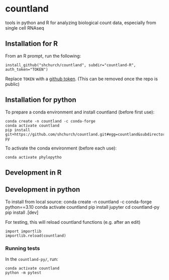 # countland
tools in python and R for analyzing biological count data, especially from single cell RNAseq 


## Installation for R

From an R prompt, run the following: 

    install_github("shchurch/countland", subdir="countland-R", auth_token="TOKEN")

Replace `TOKEN` with a [github token](https://docs.github.com/en/authentication/keeping-your-account-and-data-secure/creating-a-personal-access-token). (This can be removed once the repo is public)


## Installation for python

To prepare a conda environment and install countland (before first use):

    conda create -n countland -c conda-forge
    conda activate countland
    pip install git+https://github.com/shchurch/countland.git#egg=countland&subdirectory=countland-py

To activate the conda environment (before each use):

    conda activate phylopytho

## Development in R

## Development in python

To install from local source:
    conda create -n countland -c conda-forge python==3.10
    conda activate countland
    pip install jupyter
    cd countland-py
    pip install .[dev]

For testing, this will reload countland functions (e.g. after an edit)

    import importlib
    importlib.reload(countland)

### Running tests

In the `countland-py/`, run:

    conda activate countland
    python -m pytest